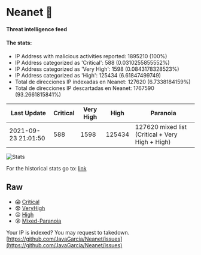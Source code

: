 # Neanet :hocho:
#### Threat intelligence feed
#### The stats:

- IP Address with malicious activities reported: 1895210 (100%)
- IP Address categorized as 'Critical':  588 (0.0310255855552%)
- IP Address categorized as 'Very High':  1598 (0.0843178328523%)
- IP Address categorized as 'High':  125434 (6.61847499749)
- Total de direcciones IP indexadas en Neanet:  127620 (6.7338184159%)
- Total de direcciones IP descartadas en Neanet:  1767590 (93.2661815841%)

| Last Update | Critical | Very High | High | Paranoia |
| --- | --- | --- | --- | --- |
| 2021-09-23 21:01:50 | 588 | 1598 | 125434 | 127620 mixed list (Critical + Very High + High)|

![Stats](https://docs.google.com/spreadsheets/d/e/2PACX-1vSnaNMIXVabIpDJjufMlzH7poXnshF3mgd8Is1g9ytUEzVsP5my4Trn8f-xkoLLQ38xpL3HtmUexLo6/pubchart?oid=501124687&format=image)

For the historical stats go to: [link](/stats.csv)
## Raw
- :scream: [Critical](https://raw.githubusercontent.com/JavaGarcia/Neanet/master/blacklists/neanet_critical.txt)
- :fearful: [VeryHigh](https://raw.githubusercontent.com/JavaGarcia/Neanet/master/blacklists/neanet_veryHigh.txtt)
- :frowning: [High](https://raw.githubusercontent.com/JavaGarcia/Neanet/master/blacklists/neanet_high.txt)
- :dizzy_face: [Mixed-Paranoia](https://raw.githubusercontent.com/JavaGarcia/Neanet/master/blacklists/neanet_all.txt)


Your IP is indexed? You may request to takedown. [https://github.com/JavaGarcia/Neanet/issues](https://github.com/JavaGarcia/Neanet/issues)



















































































































































































































































































































































































































































































































































































































































































































































































































































































































































































































































































































































































































































































































































































































































































































































































































































































































































































































































































































































































































































































































































































































































































































































































































































































































































































































































































































































































































































































































































































































































































































































































































































































































































































































































































































































































































































































































































































































































































































































































































































































































































































































































































































































































































































































































































































































































































































































































































































































































































































































































































































































































































































































































































































































































































































































































































































































































































































































































































































































































































































































































































































































































































































































































































































































































































































































































































































































































































































































































































































































































































































































































































































































































































































































































































































































































































































































































































































































































































































































































































































































































































































































































































































































































































































































































































































































































































































































































































































































































































































































































































































































































